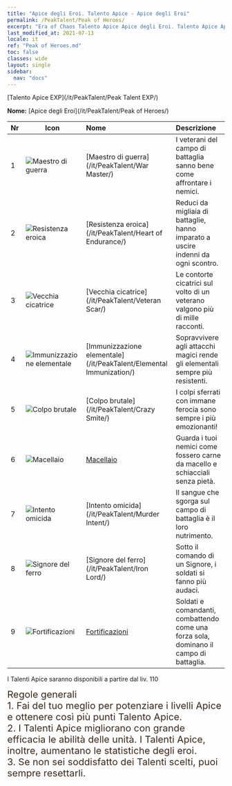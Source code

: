 ```yaml
---
title: "Apice degli Eroi. Talento Apice - Apice degli Eroi"
permalink: /PeakTalent/Peak of Heroes/
excerpt: "Era of Chaos Talento Apice Apice degli Eroi. Talento Apice Apice degli Eroi. Apice degli Eroi"
last_modified_at: 2021-07-13
locale: it
ref: "Peak of Heroes.md"
toc: false
classes: wide
layout: single
sidebar:
  nav: "docs"
---
```


  [Talento Apice EXP](/it/PeakTalent/Peak Talent EXP/)

  **Nome:** [Apice degli Eroi](/it/PeakTalent/Peak of Heroes/)

  | Nr | Icon | Nome | Descrizione |
  |:---|------|:-----------|:-----------|
  | 1 | ![Maestro di guerra](/images/pt/talent_1001.png) | [Maestro di guerra](/it/PeakTalent/War Master/) | I veterani del campo di battaglia sanno bene come affrontare i nemici. |
  | 2 | ![Resistenza eroica](/images/pt/talent_1002.png) | [Resistenza eroica](/it/PeakTalent/Heart of Endurance/) | Reduci da migliaia di battaglie, hanno imparato a uscire indenni da ogni scontro. |
  | 3 | ![Vecchia cicatrice](/images/pt/talent_1003.png) | [Vecchia cicatrice](/it/PeakTalent/Veteran Scar/) | Le contorte cicatrici sul volto di un veterano valgono più di mille racconti. |
  | 4 | ![Immunizzazione elementale](/images/pt/talent_1004.png) | [Immunizzazione elementale](/it/PeakTalent/Elemental Immunization/) | Sopravvivere agli attacchi magici rende gli elementali sempre più resistenti. |
  | 5 | ![Colpo brutale](/images/pt/talent_1005.png) | [Colpo brutale](/it/PeakTalent/Crazy Smite/) | I colpi sferrati con immane ferocia sono sempre i più emozionanti! |
  | 6 | ![Macellaio](/images/pt/talent_1006.png) | [Macellaio](/it/PeakTalent/Butcher/) | Guarda i tuoi nemici come fossero carne da macello e schiacciali senza pietà. |
  | 7 | ![Intento omicida](/images/pt/talent_1007.png) | [Intento omicida](/it/PeakTalent/Murder Intent/) | Il sangue che sgorga sul campo di battaglia è il loro nutrimento. |
  | 8 | ![Signore del ferro](/images/pt/talent_1008.png) | [Signore del ferro](/it/PeakTalent/Iron Lord/) | Sotto il comando di un Signore, i soldati si fanno più audaci. |
  | 9 | ![Fortificazioni](/images/pt/talent_1009.png) | [Fortificazioni](/it/PeakTalent/Fortifications/) | Soldati e comandanti, combattendo come una forza sola, dominano il campo di battaglia. |



  I Talenti Apice saranno disponibili a partire dal liv. 110

  <span style="color: #3c2a1e;font-size:22px">Regole generali</span><br/><span style="color: #3c2a1e;font-size:22px">1. Fai del tuo meglio per potenziare i livelli Apice e ottenere così più punti Talento Apice. </span><br/><span style="color: #3c2a1e;font-size:22px">2. I Talenti Apice migliorano con grande efficacia le abilità delle unità. I Talenti Apice, inoltre, aumentano le statistiche degli eroi. </span><br/><span style="color: #3c2a1e;font-size:22px">3. Se non sei soddisfatto dei Talenti scelti, puoi sempre resettarli.</span><br/>

